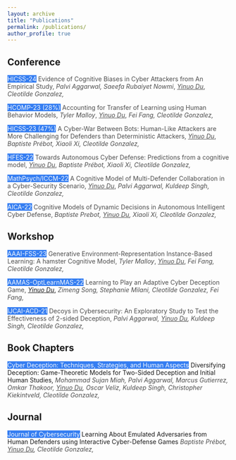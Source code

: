 ```yaml
---
layout: archive
title: "Publications"
permalink: /publications/
author_profile: true
---
```


<!-- {% if author.googlescholar %}
  You can also find my articles on <u><a href="{{author.googlescholar}}">my Google Scholar profile</a>.</u>
{% endif %}

{% include base_path %}

{% for post in site.publications reversed %}
  {% include archive-single.html %}
{% endfor %} -->

## Conference
<span style="background-color:#357ef2;color:#f5f8fc;">HICSS-24</span> <span  style="color:#4d4d4d;">Evidence of Cognitive Biases in Cyber Attackers from An Empirical Study,</span>   <span style="color:#4d4d4d;"> *Palvi Aggarwal, Saeefa Rubaiyet Nowmi*, *<u>Yinuo Du</u>*, *Cleotilde Gonzalez,* </span>

<span style="background-color:#357ef2;color:#f5f8fc;">HCOMP-23 (28%)</span> <span  style="color:#4d4d4d;">Accounting for Transfer of Learning using Human Behavior Models,</span>   <span style="color:#4d4d4d;">*Tyler Malloy*, *<u>Yinuo Du</u>*, *Fei Fang, Cleotilde Gonzalez,*</span>

<span style="background-color:#357ef2;color:#f5f8fc;">HICSS-23 (47%)</span> <span  style="color:#4d4d4d;">A Cyber-War Between Bots: Human-Like Attackers are More Challenging for Defenders than Deterministic Attackers,</span>   <span style="color:#4d4d4d;">*<u>Yinuo Du</u>*, *Baptiste Prébot, Xiaoli Xi, Cleotilde Gonzalez,* </span>

<span style="background-color:#357ef2;color:#f5f8fc;">HFES-22</span> <span style="color:#4d4d4d;">Towards Autonomous Cyber Defense: Predictions from a cognitive model,</span>   <span style="color:#4d4d4d;">*<u>Yinuo Du</u>*, *Baptiste Prébot, Xiaoli Xi, Cleotilde Gonzalez,* </span>

<span style="background-color:#357ef2;color:#f5f8fc;">MathPsych/ICCM-22</span> <span  style="color:#4d4d4d;">A Cognitive Model of Multi-Defender Collaboration in a Cyber-Security Scenario,</span>   <span style="color:#4d4d4d;">*<u>Yinuo Du</u>*, *Palvi Aggarwal, Kuldeep Singh, Cleotilde Gonzalez,* </span>

<span style="background-color:#357ef2;color:#f5f8fc;">AICA-22</span> <span  style="color:#4d4d4d;">Cognitive Models of Dynamic Decisions in Autonomous Intelligent Cyber Defense,</span>   <span style="color:#4d4d4d;">*Baptiste Prebot, <u>Yinuo Du</u>, Xiaoli Xi, Cleotilde Gonzalez,*  </span>

## Workshop
<span style="background-color:#357ef2;color:#f5f8fc;">AAAI-FSS-23</span> <span  style="color:#4d4d4d;">Generative Environment-Representation Instance-Based Learning: A hamster Cognitive Model,</span>   <span style="color:#4d4d4d;">*Tyler Malloy*, *<u>Yinuo Du</u>*, *Fei Fang, Cleotilde Gonzalez,*</span>

<span style="background-color:#357ef2;color:#f5f8fc;">AAMAS-OptLearnMAS-22</span> <span  style="color:#4d4d4d;">Learning to Play an Adaptive Cyber Deception Game,</span>   *<u>Yinuo Du</u>*, <span style="color:#4d4d4d;">*Zimeng Song, Stephanie Milani, Cleotilde Gonzalez, Fei Fang,*</span>

<span style="background-color:#357ef2;color:#f5f8fc;">IJCAI-ACD-21</span> <span  style="color:#4d4d4d;">Decoys in Cybersecurity: An Exploratory Study to Test the Effectiveness of 2-sided Deception,</span>   <span style="color:#4d4d4d;">*Palvi Aggarwal, <u>Yinuo Du</u>, Kuldeep Singh, Cleotilde Gonzalez,*</span>

## Book Chapters
<span style="background-color:#357ef2;color:#f5f8fc;">Cyber Deception: Techniques, Strategies, and Human Aspects</span> <span >Diversifying Deception: Game-Theoretic Models for Two-Sided Deception and Initial Human Studies,</span>   <span style="color:#4d4d4d;">*Mohammad Sujan Miah, Palvi Aggarwal, Marcus Gutierrez, Omkar Thakoor, <u>Yinuo Du</u>, Oscar Veliz, Kuldeep Singh, Christopher Kiekintveld, Cleotilde Gonzalez,*   </span>

## Journal
<span style="background-color:#357ef2;color:#f5f8fc;">Journal of Cybersecurity</span> <span >Learning About Emulated Adversaries from Human Defenders
using Interactive Cyber-Defense Games</span>   <span style="color:#4d4d4d;">*Baptiste Prébot, <u>Yinuo Du</u>, Cleotilde Gonzalez,* </span>





